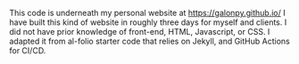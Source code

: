 This code is underneath my personal website at https://galonpy.github.io/
I have built this kind of website in roughly three days for myself and clients. I did not have prior knowledge of front-end, HTML, Javascript, or CSS. I adapted it from al-folio starter code that relies on Jekyll, and GitHub Actions for CI/CD.


